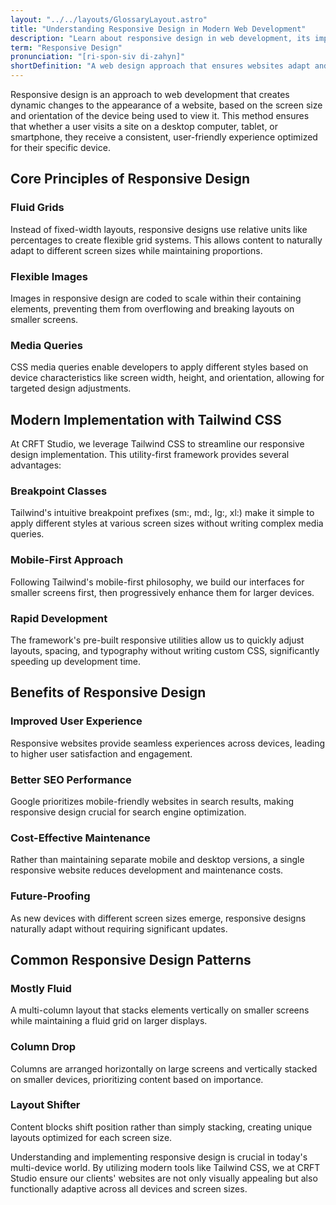 ```yaml
---
layout: "../../layouts/GlossaryLayout.astro"
title: "Understanding Responsive Design in Modern Web Development"
description: "Learn about responsive design in web development, its importance in creating adaptable websites, and how modern tools like Tailwind CSS make it easier to implement."
term: "Responsive Design"
pronunciation: "[ri-spon-siv di-zahyn]"
shortDefinition: "A web design approach that ensures websites adapt and respond to different screen sizes and devices, providing an optimal viewing experience."
---
```


Responsive design is an approach to web development that creates dynamic changes to the appearance of a website, based on the screen size and orientation of the device being used to view it. This method ensures that whether a user visits a site on a desktop computer, tablet, or smartphone, they receive a consistent, user-friendly experience optimized for their specific device.

## Core Principles of Responsive Design

### Fluid Grids
Instead of fixed-width layouts, responsive designs use relative units like percentages to create flexible grid systems. This allows content to naturally adapt to different screen sizes while maintaining proportions.

### Flexible Images
Images in responsive design are coded to scale within their containing elements, preventing them from overflowing and breaking layouts on smaller screens.

### Media Queries
CSS media queries enable developers to apply different styles based on device characteristics like screen width, height, and orientation, allowing for targeted design adjustments.

## Modern Implementation with Tailwind CSS

At CRFT Studio, we leverage Tailwind CSS to streamline our responsive design implementation. This utility-first framework provides several advantages:

### Breakpoint Classes
Tailwind's intuitive breakpoint prefixes (sm:, md:, lg:, xl:) make it simple to apply different styles at various screen sizes without writing complex media queries.

### Mobile-First Approach
Following Tailwind's mobile-first philosophy, we build our interfaces for smaller screens first, then progressively enhance them for larger devices.

### Rapid Development
The framework's pre-built responsive utilities allow us to quickly adjust layouts, spacing, and typography without writing custom CSS, significantly speeding up development time.

## Benefits of Responsive Design

### Improved User Experience
Responsive websites provide seamless experiences across devices, leading to higher user satisfaction and engagement.

### Better SEO Performance
Google prioritizes mobile-friendly websites in search results, making responsive design crucial for search engine optimization.

### Cost-Effective Maintenance
Rather than maintaining separate mobile and desktop versions, a single responsive website reduces development and maintenance costs.

### Future-Proofing
As new devices with different screen sizes emerge, responsive designs naturally adapt without requiring significant updates.

## Common Responsive Design Patterns

### Mostly Fluid
A multi-column layout that stacks elements vertically on smaller screens while maintaining a fluid grid on larger displays.

### Column Drop
Columns are arranged horizontally on large screens and vertically stacked on smaller devices, prioritizing content based on importance.

### Layout Shifter
Content blocks shift position rather than simply stacking, creating unique layouts optimized for each screen size.

Understanding and implementing responsive design is crucial in today's multi-device world. By utilizing modern tools like Tailwind CSS, we at CRFT Studio ensure our clients' websites are not only visually appealing but also functionally adaptive across all devices and screen sizes.